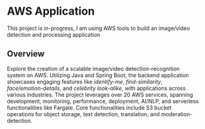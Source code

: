 # AWS Application

This project is in-progress, I am using AWS tools to build an image/video detection and processing application

## Overview
Explore the creation of a scalable image/video detection-recognition system on AWS. Utilizing Java and Spring Boot, the backend application showcases engaging features like *identify-me*, *find-similarity*, *face/emotion-details*, and *celebrity look-alike*, with applications across various industries. The project leverages over 20 AWS services, spanning development, monitoring, performance, deployment, AI/NLP, and serverless functionalities like Fargate. Core functionalities include S3 bucket operations for object storage, text detection, translation, and moderation-detection.

